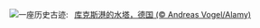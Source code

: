 ![](https://www.bing.com/th?id=OHR.CuxhavenTower_ZH-CN5580118944_UHD.jpg&w=1000)一座历史古迹:&nbsp;&ensp;[库克斯港的水塔，德国 (© Andreas Vogel/Alamy)](https://www.bing.com/th?id=OHR.CuxhavenTower_ZH-CN5580118944_UHD.jpg)
<br><br/>
